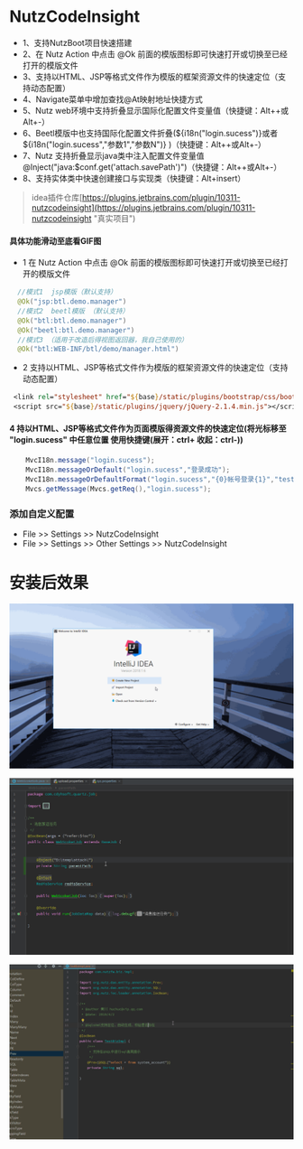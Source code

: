 # NutzCodeInsight
- 1、支持NutzBoot项目快速搭建
- 2、在 Nutz Action 中点击 @Ok 前面的模版图标即可快速打开或切换至已经打开的模版文件
- 3、支持以HTML、JSP等格式文件作为模版的框架资源文件的快速定位（支持动态配置）
- 4、Navigate菜单中增加查找@At映射地址快捷方式
- 5、Nutz web环境中支持折叠显示国际化配置文件变量值（快捷键：Alt++或Alt+-）
- 6、Beetl模版中也支持国际化配置文件折叠(${i18n("login.sucess")}或者${i18n("login.sucess","参数1","参数N")} )（快捷键：Alt++或Alt+-）
- 7、Nutz 支持折叠显示java类中注入配置文件变量值 @Inject("java:$conf.get('attach.savePath')")（快捷键：Alt++或Alt+-）
- 8、支持实体类中快速创建接口与实现类（快捷键：Alt+insert）

>idea插件仓库[https://plugins.jetbrains.com/plugin/10311-nutzcodeinsight](https://plugins.jetbrains.com/plugin/10311-nutzcodeinsight "真实项目")


#### 具体功能滑动至底看GIF图

- 1 在 Nutz Action 中点击 @Ok 前面的模版图标即可快速打开或切换至已经打开的模版文件
```java
  //模式1  jsp模版（默认支持）
  @Ok("jsp:btl.demo.manager")
  //模式2  beetl模版 （默认支持）
  @Ok("btl:btl.demo.manager")
  @Ok("beetl:btl.demo.manager")
  //模式3 （适用于改造后得视图返回器，我自己使用的） 
  @Ok("btl:WEB-INF/btl/demo/manager.html")
```
- 2 支持以HTML、JSP等格式文件作为模版的框架资源文件的快速定位（支持动态配置）
```jsp
 <link rel="stylesheet" href="${base}/static/plugins/bootstrap/css/bootstrap.min.css?_=${productVersion}">
 <script src="${base}/static/plugins/jquery/jQuery-2.1.4.min.js"></script>
```
#### 4 持以HTML、JSP等格式文件作为页面模版得资源文件的快速定位(将光标移至 "login.sucess" 中任意位置 使用快捷键(展开：ctrl+ 收起：ctrl-))
```java
    MvcI18n.message("login.sucess");
    MvcI18n.messageOrDefault("login.sucess","登录成功");
    MvcI18n.messageOrDefaultFormat("login.sucess","{0}帐号登录{1}","test","失败");//test帐号登录失败
    Mvcs.getMessage(Mvcs.getReq(),"login.sucess");
```
### 添加自定义配置
 - File >> Settings >> NutzCodeInsight
 - File >> Settings >> Other Settings >> NutzCodeInsight

# 安装后效果

![NutzCodeInsight](image/NutzCodeInsight.gif)

![NutzCodeInsight](image/ReferenceContributor.gif)

![NutzCodeInsight](image/NutzSqlTpl.gif)


